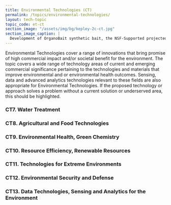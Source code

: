 ```yaml
---
title: Environmental Technologies (CT)
permalink: /topics/environmental-technologies/
layout: tech-topic
topic_code: et-ct
section_image: "/assets/img/bg/kepley-2c-ct.jpg"
section_image_caption: |
  Development of OrganoBait synthetic bait, the NSF-Supported projected from [Kepley BioSystems]({{ site.baseurl }}/awardees/phase-2/details/?company=kepley-biosystems-incorporated#kepley-biosystems-incorporated) to provide an ocean-restorative alternative bait product
---
```


Environmental Technologies cover a range of innovations that bring promise of high commercial impact and/or societal benefit for the environment. The topic covers a wide range of technology areas of current and emerging commercial significance pertaining to the technologies and materials that improve environmental and or environmental health outcomes. Sensing, data and advanced analytics technologies relevant to these fields are also appropriate for Environmental Technologies. If the proposed technology or approach solves a problem without a current solution or underserved area, this should be highlighted. 

### CT7. Water Treatment
### CT8. Agricultural and Food Technologies
### CT9. Environmental Health, Green Chemistry
### CT10. Resource Efficiency, Renewable Resources
### CT11. Technologies for Extreme Environments
### CT12. Environmental Security and Defense
### CT13. Data Technologies, Sensing and Analytics for the Environment
